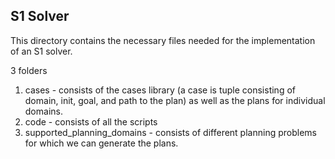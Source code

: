 ## S1 Solver

This directory contains the necessary files needed for the implementation of an S1 solver.

3 folders
1. cases - consists of the cases library (a case is tuple consisting of domain, init, goal, and path to the plan) as well as the plans for individual domains.
2. code   - consists of all the scripts
3. supported_planning_domains  - consists of different planning problems for which we can generate the plans.

